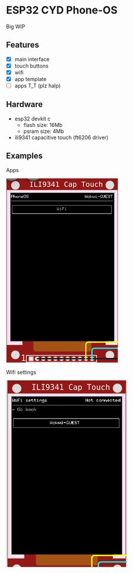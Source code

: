 # ESP32 CYD Phone-OS

Big WIP

## Features

- [x] main interface
- [x] touch buttons
- [x] wifi
- [x] app template
- [ ] apps T_T (plz halp)

## Hardware

- esp32 devkit c
  - flash size: 16Mb
  - psram size: 4Mb
- ili9341 capacitive touch (ft6206 driver)

## Examples

Apps

![](./demo/apps.png)

Wifi settings

![](./demo/wifi.png)